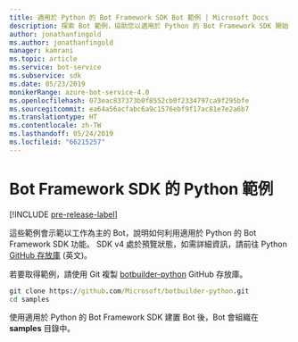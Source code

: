 ```yaml
---
title: 適用於 Python 的 Bot Framework SDK Bot 範例 | Microsoft Docs
description: 探索 Bot 範例，協助您以適用於 Python 的 Bot Framework SDK 開始 Bot 開發。
author: jonathanfingold
ms.author: jonathanfingold
manager: kamrani
ms.topic: article
ms.service: bot-service
ms.subservice: sdk
ms.date: 05/23/2019
monikerRange: azure-bot-service-4.0
ms.openlocfilehash: 073eac837373b0f8552cb0f2334797ca9f295bfe
ms.sourcegitcommit: ea64a56acfabc6a9c1576ebf9f17ac81e7e2a6b7
ms.translationtype: HT
ms.contentlocale: zh-TW
ms.lasthandoff: 05/24/2019
ms.locfileid: "66215257"
---
```

# <a name="python-samples-for-bot-framework-sdk"></a>Bot Framework SDK 的 Python 範例
[!INCLUDE [pre-release-label](../includes/pre-release-label.md)]

這些範例會示範以工作為主的 Bot，說明如何利用適用於 Python 的 Bot Framework SDK 功能。 SDK v4 處於預覽狀態，如需詳細資訊，請前往 Python [GitHub 存放庫](https://github.com/Microsoft/botbuilder-python) \(英文\)。 

若要取得範例，請使用 Git 複製 [botbuilder-python](https://github.com/Microsoft/botbuilder-python) GitHub 存放庫。

```cmd
git clone https://github.com/Microsoft/botbuilder-python.git
cd samples
```
使用適用於 Python 的 Bot Framework SDK 建置 Bot 後，Bot 會組織在 **samples** 目錄中。
